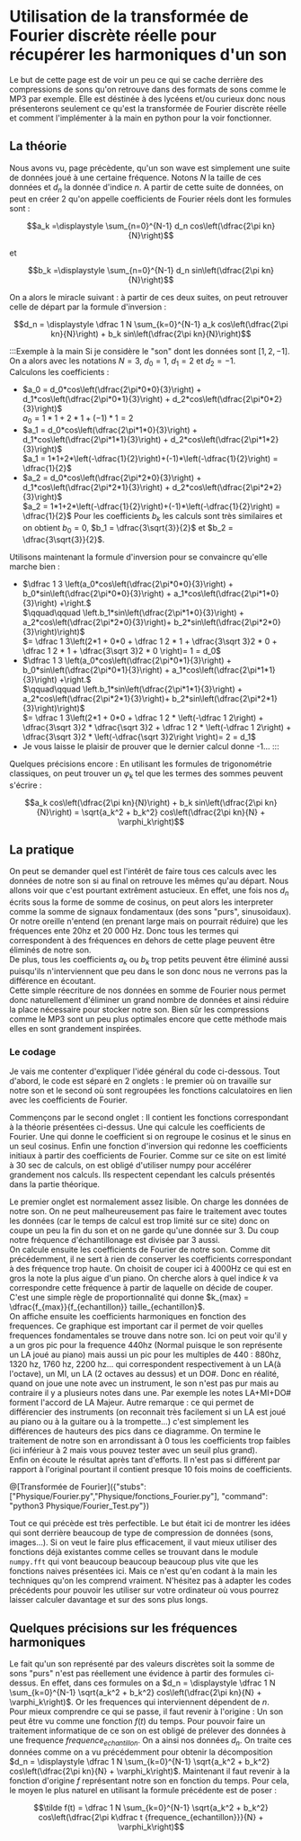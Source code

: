 # Utilisation de la transformée de Fourier discrète réelle pour récupérer les harmoniques d'un son

Le but de cette page est de voir un peu ce qui se cache derrière des compressions de sons qu'on retrouve dans des formats de sons comme le MP3 par exemple. Elle est déstinée à des lycéens et/ou curieux donc nous présenterons seulement ce qu'est la transformée de Fourier discrète réelle et comment l'implémenter à la main en python pour la voir fonctionner. 

## La théorie

Nous avons vu, page précèdente, qu'un son wave est simplement une suite de données joué à une certaine fréquence. Notons $`N`$ la taille de ces données et $`d_n`$ la donnée d'indice $`n`$. A partir de cette suite de données, on peut en créer 2 qu'on appelle coefficients de Fourier réels  dont les formules sont :
``` math
a_k =\displaystyle \sum_{n=0}^{N-1} d_n cos\left(\dfrac{2\pi kn}{N}\right)
```
et 
```math
b_k =\displaystyle \sum_{n=0}^{N-1} d_n sin\left(\dfrac{2\pi kn}{N}\right)
```

On a alors le miracle suivant : à partir de ces deux suites, on peut retrouver celle de départ par la formule d'inversion :

```math
d_n = \displaystyle \dfrac 1 N \sum_{k=0}^{N-1} a_k cos\left(\dfrac{2\pi kn}{N}\right) + b_k sin\left(\dfrac{2\pi kn}{N}\right)
```

:::Exemple à la main
Si je considère le "son" dont les données sont $`[1,2,-1]`$. On a alors avec les notations $`N=3`$, $`d_0=1`$, $`d_1=2`$ et $`d_2=-1`$.  
Calculons les coefficients :
- $`a_0 = d_0*cos\left(\dfrac{2\pi*0*0}{3}\right) + d_1*cos\left(\dfrac{2\pi*0*1}{3}\right) + d_2*cos\left(\dfrac{2\pi*0*2}{3}\right)`$  
  $`a_0 = 1*1+2*1+(-1)*1 = 2`$
- $`a_1 = d_0*cos\left(\dfrac{2\pi*1*0}{3}\right) + d_1*cos\left(\dfrac{2\pi*1*1}{3}\right) + d_2*cos\left(\dfrac{2\pi*1*2}{3}\right)`$  
  $`a_1 = 1*1+2*\left(-\dfrac{1}{2}\right)+(-1)*\left(-\dfrac{1}{2}\right) = \dfrac{1}{2}`$
- $`a_2 = d_0*cos\left(\dfrac{2\pi*2*0}{3}\right) + d_1*cos\left(\dfrac{2\pi*2*1}{3}\right) + d_2*cos\left(\dfrac{2\pi*2*2}{3}\right)`$  
  $`a_2 = 1*1+2*\left(-\dfrac{1}{2}\right)+(-1)*\left(-\dfrac{1}{2}\right) = \dfrac{1}{2}`$
Pour les coefficients $`b_k`$ les calculs sont très similaires et on obtient $`b_0 = 0`$, $`b_1 = \dfrac{3\sqrt{3}}{2}`$ et $`b_2 = \dfrac{3\sqrt{3}}{2}`$.

Utilisons maintenant la formule d'inversion pour se convaincre qu'elle marche bien :
- $`\dfrac 1 3 \left(a_0*cos\left(\dfrac{2\pi*0*0}{3}\right) + b_0*sin\left(\dfrac{2\pi*0*0}{3}\right) + a_1*cos\left(\dfrac{2\pi*1*0}{3}\right) +\right.`$  
  $`\qquad\qquad \left.b_1*sin\left(\dfrac{2\pi*1*0}{3}\right) + a_2*cos\left(\dfrac{2\pi*2*0}{3}\right)+ b_2*sin\left(\dfrac{2\pi*2*0}{3}\right)\right)`$  
  $`= \dfrac 1 3\left(2*1 + 0*0 + \dfrac 1 2 * 1 + \dfrac{3\sqrt 3}2 * 0 + \dfrac 1 2 * 1 + \dfrac{3\sqrt 3}2 * 0 \right)= 1 = d_0`$
- $`\dfrac 1 3 \left(a_0*cos\left(\dfrac{2\pi*0*1}{3}\right) + b_0*sin\left(\dfrac{2\pi*0*1}{3}\right) + a_1*cos\left(\dfrac{2\pi*1*1}{3}\right) +\right.`$  
  $`\qquad\qquad \left.b_1*sin\left(\dfrac{2\pi*1*1}{3}\right) + a_2*cos\left(\dfrac{2\pi*2*1}{3}\right)+ b_2*sin\left(\dfrac{2\pi*2*1}{3}\right)\right)`$  
  $`= \dfrac 1 3\left(2*1 + 0*0 + \dfrac 1 2 * \left(-\dfrac 1 2\right) + \dfrac{3\sqrt 3}2 * \dfrac{\sqrt 3}2 + \dfrac 1 2 * \left(-\dfrac 1 2\right) + \dfrac{3\sqrt 3}2 * \left(-\dfrac{\sqrt 3}2\right \right)= 2 = d_1`$
- Je vous laisse le plaisir de prouver que le dernier calcul donne -1...
:::

Quelques précisions encore : En utilisant les formules de trigonométrie classiques, on peut trouver un $`\varphi_k`$ tel que les termes des sommes peuvent s'écrire :  
```math
a_k cos\left(\dfrac{2\pi kn}{N}\right) + b_k sin\left(\dfrac{2\pi kn}{N}\right) = \sqrt{a_k^2 + b_k^2} cos\left(\dfrac{2\pi kn}{N} + \varphi_k\right)
```

## La pratique 
On peut se demander quel est l'intérêt de faire tous ces calculs avec les données de notre son si au final on retrouve les mêmes qu'au départ. Nous allons voir que c'est pourtant extrêment astucieux. En effet, une fois nos $`d_n`$ écrits sous la forme de somme de cosinus, on peut alors les interpreter comme la somme de signaux fondamentaux (des sons "purs", sinusoidaux). Or notre oreille n'entend (en prenant large mais on pourrait réduire) que les fréquences ente 20hz et 20 000 Hz. Donc tous les termes qui correspondent à des fréquences en dehors de cette plage peuvent être éliminés de notre son.  
De plus, tous les coefficients $`a_k`$ ou $`b_k`$ trop petits peuvent être éliminé aussi puisqu'ils n'interviennent que peu dans le son donc nous ne verrons pas la différence en écoutant.  
Cette simple réecriture de nos données en somme de Fourier nous permet donc naturellement d'éliminer un grand nombre de données et ainsi réduire la place nécessaire pour stocker notre son. Bien sûr les compressions comme le MP3 sont un peu plus optimales encore que cette méthode mais elles en sont grandement inspirées.

### Le codage 
Je vais me contenter d'expliquer l'idée général du code ci-dessous. 
Tout d'abord, le code est séparé en 2 onglets : le premier où on  travaille sur notre son et le second où sont regroupées les fonctions calculatoires en lien avec les coefficients de Fourier.  

Commençons par le second onglet : Il contient les fonctions correspondant à la théorie présentées ci-dessus. Une qui calcule les coefficients de Fourier. Une qui donne le coefficient si on regroupe le cosinus et le sinus en un seul cosinus. Enfin une fonction d'inversion qui redonne les coefficients initiaux à partir des coefficients de Fourier. Comme sur ce site on est limité à 30 sec de calculs, on est obligé d'utiliser numpy pour accélérer grandement nos calculs. Ils respectent cependant les calculs présentés dans la partie théorique.

Le premier onglet est normalement assez lisible. On charge les données de notre son. On ne peut malheureusement pas faire le traitement avec toutes les données (car le temps de calcul est trop limité sur ce site) donc on coupe un peu la fin du son et on ne garde qu'une donnée sur 3. Du coup notre fréquence d'échantillonage est divisée par 3 aussi.  
On calcule ensuite les coefficients de Fourier de notre son. Comme dit précédemment, il ne sert à rien de conserver les coefficients correspondant à des fréquence trop haute. On choisit de couper ici à 4000Hz ce qui est en gros la note la plus aigue d'un piano. On cherche alors à quel indice $`k`$ va correspondre cette fréquence à partir de laquelle on décide de couper. C'est une simple règle de proportionnalité qui donne $`k_{max} = \dfrac{f_{max}}{f_{echantillon}} taille_{echantillon}`$.  
On affiche ensuite les coefficients harmoniques en fonction des frequences. Ce graphique est important car il permet de voir quelles frequences fondamentales se trouve dans notre son. Ici on peut voir qu'il y a un gros pic pour la frequence 440hz (Normal puisque le son représente un LA joué au piano) mais aussi un pic pour les multiples de 440 : 880hz, 1320 hz, 1760 hz, 2200 hz... qui correspondent respectivement à un LA(à l'octave), un MI, un LA (2 octaves au dessus) et un DO#. Donc en réalité, quand on joue une note avec un instrument, le son n'est pas pur mais au contraire il y a plusieurs notes dans une. Par exemple les notes LA+MI+DO# forment l'accord de LA Majeur. Autre remarque : ce qui permet de différencier des instruments (on reconnait très facilement si un LA est joué au piano ou à la guitare ou à la trompette...) c'est simplement les différences de hauteurs des pics dans ce diagramme. 
On termine le traitement de notre son en arrondissant à 0 tous les coefficients trop faibles (ici inférieur à 2 mais vous pouvez tester avec un seuil plus grand).  
Enfin on écoute le résultat après tant d'efforts. Il n'est pas si différent par rapport à l'original pourtant il contient presque 10 fois moins de coefficients.

@[Transformée de Fourier]({"stubs": ["Physique/Fourier.py","Physique/fonctions_Fourier.py"], "command": "python3 Physique/Fourier_Test.py"})

Tout ce qui précède est très perfectible. Le but était ici de montrer les idées qui sont derrière beaucoup de type de compression de données (sons, images...). Si on veut le faire plus efficacement, il vaut mieux utiliser des fonctions déjà existantes comme celles se trouvant dans le module `numpy.fft` qui vont beaucoup beaucoup beaucoup plus vite que les fonctions naives présentées ici. Mais ce n'est qu'en codant à la main les techniques qu'on les comprend vraiment. N'hésitez pas à adapter les codes précédents pour pouvoir les utiliser sur votre ordinateur où vous pourrez laisser calculer davantage et sur des sons plus longs. 

## Quelques précisions sur les fréquences harmoniques

Le fait qu'un son représenté par des valeurs discrètes soit la somme de sons "purs" n'est pas réellement une évidence à partir des formules ci-dessus. En effet, dans ces formules on a $`d_n =  \displaystyle \dfrac 1 N \sum_{k=0}^{N-1} \sqrt{a_k^2 + b_k^2} cos\left(\dfrac{2\pi kn}{N} + \varphi_k\right)`$. Or les frequences qui interviennent dépendent de $`n`$.  
Pour mieux comprendre ce qui se passe, il faut revenir à l'origine : Un son peut être vu comme une fonction $`f(t)`$ du temps. Pour pouvoir faire un traitement informatique de ce son on est obligé de prélever des données à une frequence $`frequence_{echantillon}`$. On a ainsi nos données $`d_n`$. On traite ces données comme on a vu précédemment pour obtenir la décomposition $`d_n =  \displaystyle \dfrac 1 N \sum_{k=0}^{N-1} \sqrt{a_k^2 + b_k^2} cos\left(\dfrac{2\pi kn}{N} + \varphi_k\right)`$. Maintenant il faut revenir à la fonction d'origine $`f`$ représentant notre son en fonction du temps. Pour cela, le moyen le plus naturel en utilisant la formule précédente est de poser :
```math
\tilde f(t) = \dfrac 1 N \sum_{k=0}^{N-1} \sqrt{a_k^2 + b_k^2} cos\left(\dfrac{2\pi k\dfrac t {frequence_{echantillon}}}{N} + \varphi_k\right)
```

